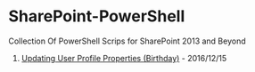 # SharePoint-PowerShell
Collection Of PowerShell Scrips for SharePoint 2013 and Beyond

1. [Updating User Profile Properties (Birthday)](https://github.com/soprono/SharePoint-PowerShell/tree/master/Updating%20User%20Profile%20Properties%20(Birthday)) - 2016/12/15
